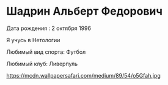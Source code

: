# Шадрин Альберт Федорович

Дата рождения : 2 октября 1996

Я учусь в Нетологии

Любимый вид спорта: Футбол

Любимый клуб: Ливерпуль

https://mcdn.wallpapersafari.com/medium/89/54/o5Gfah.jpg
